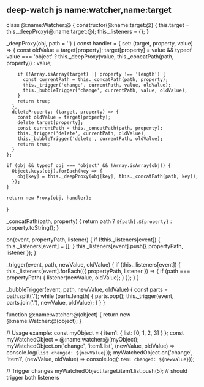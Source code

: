 
deep-watch
js
name:watcher,name:target
---
class @:name:Watcher:@ {
  constructor(@:name:target:@) {
    this.target = this._deepProxy(@:name:target:@);
    this._listeners = {};
  }

  _deepProxy(obj, path = '') {
    const handler = {
      set: (target, property, value) => {
        const oldValue = target[property];
        target[property] = value && typeof value === 'object' ? this._deepProxy(value, this._concatPath(path, property)) : value;

        if (!Array.isArray(target) || property !== 'length') {
          const currentPath = this._concatPath(path, property);
          this._trigger('change', currentPath, value, oldValue);
          this._bubbleTrigger('change', currentPath, value, oldValue);
        }
        return true;
      },
      deleteProperty: (target, property) => {
        const oldValue = target[property];
        delete target[property];
        const currentPath = this._concatPath(path, property);
        this._trigger('delete', currentPath, oldValue);
        this._bubbleTrigger('delete', currentPath, oldValue);
        return true;
      }
    };

    if (obj && typeof obj === 'object' && !Array.isArray(obj)) {
      Object.keys(obj).forEach(key => {
        obj[key] = this._deepProxy(obj[key], this._concatPath(path, key));
      });
    }

    return new Proxy(obj, handler);
  }

  _concatPath(path, property) {
    return path ? `${path}.${property}` : property.toString();
  }

  on(event, propertyPath, listener) {
    if (!this._listeners[event]) {
      this._listeners[event] = [];
    }
    this._listeners[event].push({ propertyPath, listener });
  }

  _trigger(event, path, newValue, oldValue) {
    if (this._listeners[event]) {
      this._listeners[event].forEach(({ propertyPath, listener }) => {
        if (path === propertyPath) {
          listener(newValue, oldValue);
        }
      });
    }
  }

  _bubbleTrigger(event, path, newValue, oldValue) {
    const parts = path.split('.');
    while (parts.length) {
      parts.pop();
      this._trigger(event, parts.join('.'), newValue, oldValue);
    }
  }
}

function @:name:watcher:@(object) {
  return new @:name:Watcher:@(object);
}

// Usage example:
const myObject = { item1: { list: [0, 1, 2, 3] } };
const myWatchedObject = @:name:watcher:@(myObject);
myWatchedObject.on('change', 'item1.list', (newValue, oldValue) => console.log(`list changed: ${newValue}`));
myWatchedObject.on('change', 'item1', (newValue, oldValue) => console.log(`item1 changed: ${newValue}`));

// Trigger changes
myWatchedObject.target.item1.list.push(5); // should trigger both listeners
